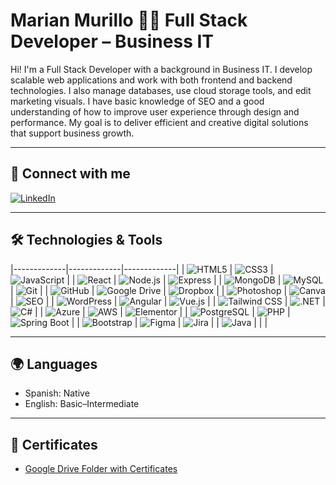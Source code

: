 # Marian Murillo 👩‍💻 Full Stack Developer – Business IT

Hi! I'm a Full Stack Developer with a background in Business IT. I develop scalable web applications and work with both frontend and backend technologies. I also manage databases, use cloud storage tools, and edit marketing visuals. I have basic knowledge of SEO and a good understanding of how to improve user experience through design and performance. My goal is to deliver efficient and creative digital solutions that support business growth.

---

## 🔗 Connect with me

[![LinkedIn](https://img.shields.io/badge/LinkedIn-Profile-blue?logo=linkedin)](https://www.linkedin.com/in/marian-murillo/)


---

## 🛠️ Technologies & Tools


|-------------|-------------|-------------|
| ![HTML5](https://img.shields.io/badge/HTML5-E34F26?logo=html5&logoColor=white&style=flat) | ![CSS3](https://img.shields.io/badge/CSS3-1572B6?logo=css3&logoColor=white&style=flat) | ![JavaScript](https://img.shields.io/badge/JavaScript-F7DF1E?logo=javascript&logoColor=black&style=flat) |
| ![React](https://img.shields.io/badge/React-61DAFB?logo=react&logoColor=black&style=flat) | ![Node.js](https://img.shields.io/badge/Node.js-339933?logo=node.js&logoColor=white&style=flat) | ![Express](https://img.shields.io/badge/Express.js-000000?logo=express&logoColor=white&style=flat) |
| ![MongoDB](https://img.shields.io/badge/MongoDB-47A248?logo=mongodb&logoColor=white&style=flat) | ![MySQL](https://img.shields.io/badge/MySQL-4479A1?logo=mysql&logoColor=white&style=flat) | ![Git](https://img.shields.io/badge/Git-F05032?logo=git&logoColor=white&style=flat) |
| ![GitHub](https://img.shields.io/badge/GitHub-181717?logo=github&logoColor=white&style=flat) | ![Google Drive](https://img.shields.io/badge/Google%20Drive-4285F4?logo=google-drive&logoColor=white&style=flat) | ![Dropbox](https://img.shields.io/badge/Dropbox-0061FF?logo=dropbox&logoColor=white&style=flat) |
| ![Photoshop](https://img.shields.io/badge/Photoshop-31A8FF?logo=adobe-photoshop&logoColor=white&style=flat) | ![Canva](https://img.shields.io/badge/Canva-00C4CC?logo=canva&logoColor=white&style=flat) | ![SEO](https://img.shields.io/badge/SEO-Basic-lightgrey?style=flat) |
| ![WordPress](https://img.shields.io/badge/WordPress-21759B?logo=wordpress&logoColor=white&style=flat) | ![Angular](https://img.shields.io/badge/Angular-DD0031?logo=angular&logoColor=white&style=flat) | ![Vue.js](https://img.shields.io/badge/Vue.js-4FC08D?logo=vue.js&logoColor=white&style=flat) |
| ![Tailwind CSS](https://img.shields.io/badge/Tailwind_CSS-38B2AC?logo=tailwind-css&logoColor=white&style=flat) | ![.NET](https://img.shields.io/badge/.NET-512BD4?logo=dot-net&logoColor=white&style=flat) | ![C#](https://img.shields.io/badge/C%23-239120?logo=c-sharp&logoColor=white&style=flat) |
| ![Azure](https://img.shields.io/badge/Azure-0078D4?logo=microsoft-azure&logoColor=white&style=flat) | ![AWS](https://img.shields.io/badge/AWS-232F3E?logo=amazon-aws&logoColor=white&style=flat) | ![Elementor](https://img.shields.io/badge/Elementor-21B8F9?logo=elementor&logoColor=white&style=flat) |
| ![PostgreSQL](https://img.shields.io/badge/PostgreSQL-336791?logo=postgresql&logoColor=white&style=flat) | ![PHP](https://img.shields.io/badge/PHP-777BB4?logo=php&logoColor=white&style=flat) | ![Spring Boot](https://img.shields.io/badge/Spring_Boot-6DB33F?logo=spring-boot&logoColor=white&style=flat) |
| ![Bootstrap](https://img.shields.io/badge/Bootstrap-7952B3?logo=bootstrap&logoColor=white&style=flat) | ![Figma](https://img.shields.io/badge/Figma-F24E1E?logo=figma&logoColor=white&style=flat) | ![Jira](https://img.shields.io/badge/Jira-0052CC?logo=jira&logoColor=white&style=flat) |
| ![Java](https://img.shields.io/badge/Java-007396?logo=java&logoColor=white&style=flat) |  |  |


---

## 🌍 Languages

- Spanish: Native  
- English: Basic–Intermediate

---

## 📄 Certificates

- [Google Drive Folder with Certificates](https://your-google-drive-certificates-link.com)
